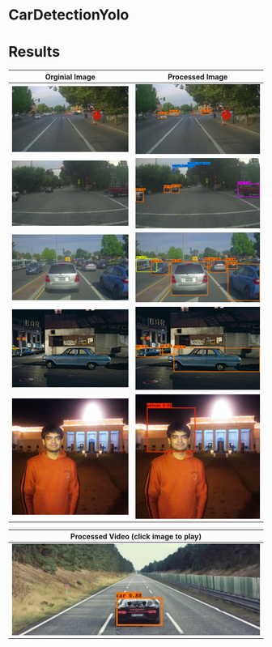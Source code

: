 # CarDetectionYolo
# Results
| Orginial Image                                | Processed Image
|---                                            |---
| ![](./results/images/input_1.jpg)             | ![](./results/images/output_1.jpg)
| ![](./results/images/input_2.jpg)             | ![](./results/images/output_2.jpg)
| ![](./results/images/input_3.jpg)             | ![](./results/images/output_3.jpg)
| ![](./results/images/input_4.jpg)             | ![](./results/images/output_4.jpg)
| ![](./results/images/input_5.jpg)             | ![](./results/images/output_5.jpg)

| Processed Video (click image to play)
|---
| [![](./results/video/image_1.png)](./results/video/output_1.avi)
